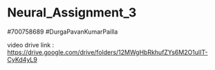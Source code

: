 # Neural_Assignment_3
#700758689
#DurgaPavanKumarPailla

video drive link : https://drive.google.com/drive/folders/12MWgHbRkhufZYs6M2O1ulIT-CyKd4yL9
